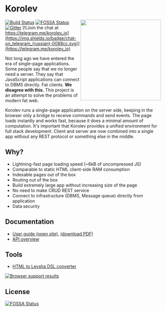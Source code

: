 # Korolev

<img src="https://fomkin.org/korolev/korolev-face-margin.svg" align="right" width="260" />

[![Build Status](https://travis-ci.org/fomkin/korolev.svg?branch=master)](https://travis-ci.org/fomkin/korolev)
[![FOSSA Status](https://app.fossa.io/api/projects/git%2Bgithub.com%2Ffomkin%2Fkorolev.svg?type=shield)](https://app.fossa.io/projects/git%2Bgithub.com%2Ffomkin%2Fkorolev?ref=badge_shield)
[![Gitter](https://badges.gitter.im/fomkin/korolev.svg)](https://gitter.im/fomkin/korolev?utm_source=badge&utm_medium=badge&utm_campaign=pr-badge)
[![Join the chat at https://telegram.me/korolev_io](https://img.shields.io/badge/chat-on_telegram_(russian)-0088cc.svg)](https://telegram.me/korolev_io)

Not long ago we have entered the era of single-page applications. Some people say that we no longer need a server. They say that JavaScript applications can connect to DBMS directly. Fat clients. **We disagree with this.** This project is an attempt to solve the problems of modern fat web.

Korolev runs a single-page application on the server side, keeping in the browser only a bridge to receive commands and send events. The page loads instantly and works fast, because it does a minimal amount of computation. It's important that Korolev provides a unified environment for full stack development. Client and server are now combined into a single app without any REST protocol or something else in the middle.

## Why?

* Lightning-fast page loading speed (~6kB of uncompressed JS)
* Comparable to static HTML client-side RAM consumption
* Indexable pages out of the box
* Routing out of the box
* Build extremely large app without increasing size of the page
* No need to make CRUD REST service
* Connect to infrastructure (DBMS, Message queue) directly from application
* Data security
 
## Documentation

* [User guide (open site)](https://fomkin.org/korolev/user-guide.html), [(download PDF)](https://fomkin.org/korolev/user-guide.pdf)
* [API overview](https://www.javadoc.io/doc/com.github.fomkin/korolev_2.13/0.13.0) 

## Tools

* [HTML to Levsha DSL converter](https://fomkin.org/korolev/html-to-levsha)

[![Browser support results](https://fomkin.org/korolev/browser-support.svg)](https://saucelabs.com/u/yelbota)

## License

[![FOSSA Status](https://app.fossa.io/api/projects/git%2Bgithub.com%2Ffomkin%2Fkorolev.svg?type=large)](https://app.fossa.io/projects/git%2Bgithub.com%2Ffomkin%2Fkorolev?ref=badge_large)
